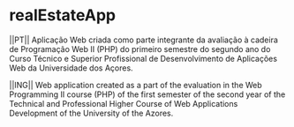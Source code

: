 # realEstateApp

||PT||
Aplicação Web criada como parte integrante da avaliação à cadeira de Programação Web II (PHP) do primeiro semestre do segundo ano do Curso Técnico e Superior Profissional de Desenvolvimento de Aplicações Web da Universidade dos Açores.


||ING||
Web application created as a part of the evaluation in the Web Programming II course (PHP) of the first semester of the second year of the Technical and Professional Higher Course of Web Applications Development of the University of the Azores.
